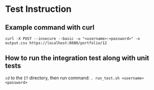 # Test Instruction
## Example command with curl
`curl -X POST --insecure --basic -u "<username>:<password>" -o output.csv https://localhost:8080/portfolio/12`

## How to run the integration test along with unit tests
`cd` to the `IT` directory, then run command: `. run_test.sh <username> <password>`
